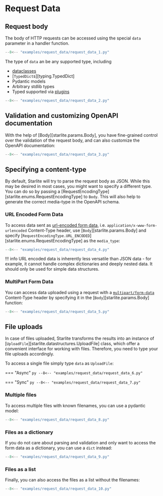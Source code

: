 # Request Data

## Request body

The body of HTTP requests can be accessed using the special `data` parameter in a handler function.

```py
--8<-- "examples/request_data/request_data_1.py"
```


The type of `data` an be any supported type, including

- [dataclasses](https://docs.python.org/3/library/dataclasses.html)
- [`TypedDict`s][typing.TypedDict]
- Pydantic models
- Arbitrary stdlib types
- Typed supported via [plugins](/usage/10-plugins/0-plugins-intro.md)


```py
--8<-- "examples/request_data/request_data_2.py"
```


## Validation and customizing OpenAPI documentation

With the help of [Body][starlite.params.Body], you have fine-grained control over the validation
of the request body, and can also customize the OpenAPI documentation:

```py
--8<-- "examples/request_data/request_data_3.py"
```


## Specifying a content-type

By default, Starlite will try to parse the request body as JSON. While this may be desired
in most cases, you might want to specify a different type. You can do so by passing a
[RequestEncodingType][starlite.enums.RequestEncodingType] to `Body`. This will also
help to generate the correct media-type in the OpenAPI schema.

### URL Encoded Form Data

To access data sent as [url-encoded form data](https://developer.mozilla.org/en-US/docs/Web/HTTP/Methods/POST),
i.e. `application/x-www-form-urlencoded` Content-Type header, use [`Body`][starlite.params.Body] and specify
[`RequestEncodingType.URL_ENCODED`][starlite.enums.RequestEncodingType] as the `media_type`:

```py
--8<-- "examples/request_data/request_data_4.py"
```



!!! info
    URL encoded data is inherently less versatile than JSON data - for example, it cannot handle complex
    dictionaries and deeply nested data. It should only be used for simple data structures.

### MultiPart Form Data

You can access data uploaded using a request with a [`multipart/form-data`](https://developer.mozilla.org/en-US/docs/Web/HTTP/Methods/POST)
Content-Type header by specifying it in the [`Body`][starlite.params.Body] function:

```py
--8<-- "examples/request_data/request_data_5.py"
```


## File uploads

In case of files uploaded, Starlite transforms the results into an instance
of [`UploadFile`][starlite.datastructures.UploadFile] class, which offer a convenient
interface for working with files. Therefore, you need to type your file uploads accordingly.

To access a single file simply type `data` as `UploadFile`:

=== "Async"
    ```py
    --8<-- "examples/request_data/request_data_6.py"
    ```

=== "Sync"
    ```py
    --8<-- "examples/request_data/request_data_7.py"
    ```


### Multiple files

To access multiple files with known filenames, you can use a pydantic model:

```py
--8<-- "examples/request_data/request_data_8.py"
```


### Files as a dictionary

If you do not care about parsing and validation and only want to access the form data as a dictionary, you can use a `dict` instead:

```py
--8<-- "examples/request_data/request_data_9.py"
```


### Files as a list

Finally, you can also access the files as a list without the filenames:

```py
--8<-- "examples/request_data/request_data_10.py"
```
